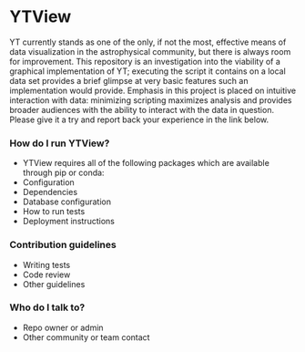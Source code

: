 # YTView #
YT currently stands as one of the only, if not the most, effective means of data visualization in the astrophysical community, but there is always room for improvement. This repository is an investigation into the viability of a graphical implementation of YT; executing the script it contains on a local data set provides a brief glimpse at very basic features such an implementation would provide. Emphasis in this project is placed on intuitive interaction with data: minimizing scripting maximizes analysis and provides broader audiences with the ability to interact with the data in question. Please give it a try and report back your experience in the link below. 


### How do I run YTView? ###

* YTView requires all of the following packages which are available through pip or conda: 
* Configuration
* Dependencies
* Database configuration
* How to run tests
* Deployment instructions

### Contribution guidelines ###

* Writing tests
* Code review
* Other guidelines

### Who do I talk to? ###

* Repo owner or admin
* Other community or team contact